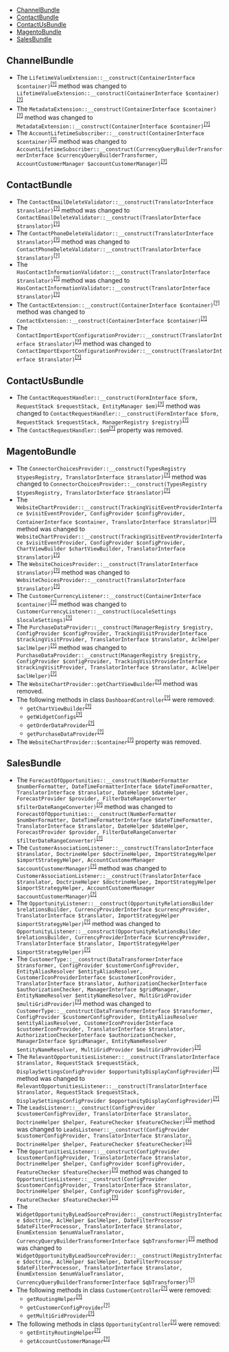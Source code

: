 - [ChannelBundle](#channelbundle)
- [ContactBundle](#contactbundle)
- [ContactUsBundle](#contactusbundle)
- [MagentoBundle](#magentobundle)
- [SalesBundle](#salesbundle)

ChannelBundle
-------------
* The `LifetimeValueExtension::__construct(ContainerInterface $container)`<sup>[[?]](https://github.com/oroinc/crm/tree/4.0.0-rc/src/Oro/Bundle/ChannelBundle/Twig/LifetimeValueExtension.php#L20 "Oro\Bundle\ChannelBundle\Twig\LifetimeValueExtension")</sup> method was changed to `LifetimeValueExtension::__construct(ContainerInterface $container)`<sup>[[?]](https://github.com/oroinc/crm/tree/4.0.0/src/Oro/Bundle/ChannelBundle/Twig/LifetimeValueExtension.php#L27 "Oro\Bundle\ChannelBundle\Twig\LifetimeValueExtension")</sup>
* The `MetadataExtension::__construct(ContainerInterface $container)`<sup>[[?]](https://github.com/oroinc/crm/tree/4.0.0-rc/src/Oro/Bundle/ChannelBundle/Twig/MetadataExtension.php#L18 "Oro\Bundle\ChannelBundle\Twig\MetadataExtension")</sup> method was changed to `MetadataExtension::__construct(ContainerInterface $container)`<sup>[[?]](https://github.com/oroinc/crm/tree/4.0.0/src/Oro/Bundle/ChannelBundle/Twig/MetadataExtension.php#L26 "Oro\Bundle\ChannelBundle\Twig\MetadataExtension")</sup>
* The `AccountLifetimeSubscriber::__construct(ContainerInterface $container)`<sup>[[?]](https://github.com/oroinc/crm/tree/4.0.0-rc/src/Oro/Bundle/ChannelBundle/EventListener/AccountLifetimeSubscriber.php#L35 "Oro\Bundle\ChannelBundle\EventListener\AccountLifetimeSubscriber")</sup> method was changed to `AccountLifetimeSubscriber::__construct(CurrencyQueryBuilderTransformerInterface $currencyQueryBuilderTransformer, AccountCustomerManager $accountCustomerManager)`<sup>[[?]](https://github.com/oroinc/crm/tree/4.0.0/src/Oro/Bundle/ChannelBundle/EventListener/AccountLifetimeSubscriber.php#L41 "Oro\Bundle\ChannelBundle\EventListener\AccountLifetimeSubscriber")</sup>

ContactBundle
-------------
* The `ContactEmailDeleteValidator::__construct(TranslatorInterface $translator)`<sup>[[?]](https://github.com/oroinc/crm/tree/4.0.0-rc/src/Oro/Bundle/ContactBundle/Validator/ContactEmailDeleteValidator.php#L14 "Oro\Bundle\ContactBundle\Validator\ContactEmailDeleteValidator")</sup> method was changed to `ContactEmailDeleteValidator::__construct(TranslatorInterface $translator)`<sup>[[?]](https://github.com/oroinc/crm/tree/4.0.0/src/Oro/Bundle/ContactBundle/Validator/ContactEmailDeleteValidator.php#L14 "Oro\Bundle\ContactBundle\Validator\ContactEmailDeleteValidator")</sup>
* The `ContactPhoneDeleteValidator::__construct(TranslatorInterface $translator)`<sup>[[?]](https://github.com/oroinc/crm/tree/4.0.0-rc/src/Oro/Bundle/ContactBundle/Validator/ContactPhoneDeleteValidator.php#L17 "Oro\Bundle\ContactBundle\Validator\ContactPhoneDeleteValidator")</sup> method was changed to `ContactPhoneDeleteValidator::__construct(TranslatorInterface $translator)`<sup>[[?]](https://github.com/oroinc/crm/tree/4.0.0/src/Oro/Bundle/ContactBundle/Validator/ContactPhoneDeleteValidator.php#L17 "Oro\Bundle\ContactBundle\Validator\ContactPhoneDeleteValidator")</sup>
* The `HasContactInformationValidator::__construct(TranslatorInterface $translator)`<sup>[[?]](https://github.com/oroinc/crm/tree/4.0.0-rc/src/Oro/Bundle/ContactBundle/Validator/Constraints/HasContactInformationValidator.php#L18 "Oro\Bundle\ContactBundle\Validator\Constraints\HasContactInformationValidator")</sup> method was changed to `HasContactInformationValidator::__construct(TranslatorInterface $translator)`<sup>[[?]](https://github.com/oroinc/crm/tree/4.0.0/src/Oro/Bundle/ContactBundle/Validator/Constraints/HasContactInformationValidator.php#L18 "Oro\Bundle\ContactBundle\Validator\Constraints\HasContactInformationValidator")</sup>
* The `ContactExtension::__construct(ContainerInterface $container)`<sup>[[?]](https://github.com/oroinc/crm/tree/4.0.0-rc/src/Oro/Bundle/ContactBundle/Twig/ContactExtension.php#L16 "Oro\Bundle\ContactBundle\Twig\ContactExtension")</sup> method was changed to `ContactExtension::__construct(ContainerInterface $container)`<sup>[[?]](https://github.com/oroinc/crm/tree/4.0.0/src/Oro/Bundle/ContactBundle/Twig/ContactExtension.php#L23 "Oro\Bundle\ContactBundle\Twig\ContactExtension")</sup>
* The `ContactImportExportConfigurationProvider::__construct(TranslatorInterface $translator)`<sup>[[?]](https://github.com/oroinc/crm/tree/4.0.0-rc/src/Oro/Bundle/ContactBundle/ImportExport/Configuration/ContactImportExportConfigurationProvider.php#L21 "Oro\Bundle\ContactBundle\ImportExport\Configuration\ContactImportExportConfigurationProvider")</sup> method was changed to `ContactImportExportConfigurationProvider::__construct(TranslatorInterface $translator)`<sup>[[?]](https://github.com/oroinc/crm/tree/4.0.0/src/Oro/Bundle/ContactBundle/ImportExport/Configuration/ContactImportExportConfigurationProvider.php#L21 "Oro\Bundle\ContactBundle\ImportExport\Configuration\ContactImportExportConfigurationProvider")</sup>

ContactUsBundle
---------------
* The `ContactRequestHandler::__construct(FormInterface $form, RequestStack $requestStack, EntityManager $em)`<sup>[[?]](https://github.com/oroinc/crm/tree/4.0.0-rc/src/Oro/Bundle/ContactUsBundle/Form/Handler/ContactRequestHandler.php#L29 "Oro\Bundle\ContactUsBundle\Form\Handler\ContactRequestHandler")</sup> method was changed to `ContactRequestHandler::__construct(FormInterface $form, RequestStack $requestStack, ManagerRegistry $registry)`<sup>[[?]](https://github.com/oroinc/crm/tree/4.0.0/src/Oro/Bundle/ContactUsBundle/Form/Handler/ContactRequestHandler.php#L32 "Oro\Bundle\ContactUsBundle\Form\Handler\ContactRequestHandler")</sup>
* The `ContactRequestHandler::$em`<sup>[[?]](https://github.com/oroinc/crm/tree/4.0.0-rc/src/Oro/Bundle/ContactUsBundle/Form/Handler/ContactRequestHandler.php#L22 "Oro\Bundle\ContactUsBundle\Form\Handler\ContactRequestHandler::$em")</sup> property was removed.

MagentoBundle
-------------
* The `ConnectorChoicesProvider::__construct(TypesRegistry $typesRegistry, TranslatorInterface $translator)`<sup>[[?]](https://github.com/oroinc/crm/tree/4.0.0-rc/src/Oro/Bundle/MagentoBundle/Provider/ConnectorChoicesProvider.php#L21 "Oro\Bundle\MagentoBundle\Provider\ConnectorChoicesProvider")</sup> method was changed to `ConnectorChoicesProvider::__construct(TypesRegistry $typesRegistry, TranslatorInterface $translator)`<sup>[[?]](https://github.com/oroinc/crm/tree/4.0.0/src/Oro/Bundle/MagentoBundle/Provider/ConnectorChoicesProvider.php#L21 "Oro\Bundle\MagentoBundle\Provider\ConnectorChoicesProvider")</sup>
* The `WebsiteChartProvider::__construct(TrackingVisitEventProviderInterface $visitEventProvider, ConfigProvider $configProvider, ContainerInterface $container, TranslatorInterface $translator)`<sup>[[?]](https://github.com/oroinc/crm/tree/4.0.0-rc/src/Oro/Bundle/MagentoBundle/Provider/WebsiteChartProvider.php#L55 "Oro\Bundle\MagentoBundle\Provider\WebsiteChartProvider")</sup> method was changed to `WebsiteChartProvider::__construct(TrackingVisitEventProviderInterface $visitEventProvider, ConfigProvider $configProvider, ChartViewBuilder $chartViewBuilder, TranslatorInterface $translator)`<sup>[[?]](https://github.com/oroinc/crm/tree/4.0.0/src/Oro/Bundle/MagentoBundle/Provider/WebsiteChartProvider.php#L54 "Oro\Bundle\MagentoBundle\Provider\WebsiteChartProvider")</sup>
* The `WebsiteChoicesProvider::__construct(TranslatorInterface $translator)`<sup>[[?]](https://github.com/oroinc/crm/tree/4.0.0-rc/src/Oro/Bundle/MagentoBundle/Provider/WebsiteChoicesProvider.php#L17 "Oro\Bundle\MagentoBundle\Provider\WebsiteChoicesProvider")</sup> method was changed to `WebsiteChoicesProvider::__construct(TranslatorInterface $translator)`<sup>[[?]](https://github.com/oroinc/crm/tree/4.0.0/src/Oro/Bundle/MagentoBundle/Provider/WebsiteChoicesProvider.php#L17 "Oro\Bundle\MagentoBundle\Provider\WebsiteChoicesProvider")</sup>
* The `CustomerCurrencyListener::__construct(ContainerInterface $container)`<sup>[[?]](https://github.com/oroinc/crm/tree/4.0.0-rc/src/Oro/Bundle/MagentoBundle/EventListener/CustomerCurrencyListener.php#L18 "Oro\Bundle\MagentoBundle\EventListener\CustomerCurrencyListener")</sup> method was changed to `CustomerCurrencyListener::__construct(LocaleSettings $localeSettings)`<sup>[[?]](https://github.com/oroinc/crm/tree/4.0.0/src/Oro/Bundle/MagentoBundle/EventListener/CustomerCurrencyListener.php#L20 "Oro\Bundle\MagentoBundle\EventListener\CustomerCurrencyListener")</sup>
* The `PurchaseDataProvider::__construct(ManagerRegistry $registry, ConfigProvider $configProvider, TrackingVisitProviderInterface $trackingVisitProvider, TranslatorInterface $translator, AclHelper $aclHelper)`<sup>[[?]](https://github.com/oroinc/crm/tree/4.0.0-rc/src/Oro/Bundle/MagentoBundle/Dashboard/PurchaseDataProvider.php#L51 "Oro\Bundle\MagentoBundle\Dashboard\PurchaseDataProvider")</sup> method was changed to `PurchaseDataProvider::__construct(ManagerRegistry $registry, ConfigProvider $configProvider, TrackingVisitProviderInterface $trackingVisitProvider, TranslatorInterface $translator, AclHelper $aclHelper)`<sup>[[?]](https://github.com/oroinc/crm/tree/4.0.0/src/Oro/Bundle/MagentoBundle/Dashboard/PurchaseDataProvider.php#L51 "Oro\Bundle\MagentoBundle\Dashboard\PurchaseDataProvider")</sup>
* The `WebsiteChartProvider::getChartViewBuilder`<sup>[[?]](https://github.com/oroinc/crm/tree/4.0.0-rc/src/Oro/Bundle/MagentoBundle/Provider/WebsiteChartProvider.php#L214 "Oro\Bundle\MagentoBundle\Provider\WebsiteChartProvider::getChartViewBuilder")</sup> method was removed.
* The following methods in class `DashboardController`<sup>[[?]](https://github.com/oroinc/crm/tree/4.0.0-rc/src/Oro/Bundle/MagentoBundle/Controller/Dashboard/DashboardController.php#L221 "Oro\Bundle\MagentoBundle\Controller\Dashboard\DashboardController")</sup> were removed:
   - `getChartViewBuilder`<sup>[[?]](https://github.com/oroinc/crm/tree/4.0.0-rc/src/Oro/Bundle/MagentoBundle/Controller/Dashboard/DashboardController.php#L221 "Oro\Bundle\MagentoBundle\Controller\Dashboard\DashboardController::getChartViewBuilder")</sup>
   - `getWidgetConfigs`<sup>[[?]](https://github.com/oroinc/crm/tree/4.0.0-rc/src/Oro/Bundle/MagentoBundle/Controller/Dashboard/DashboardController.php#L229 "Oro\Bundle\MagentoBundle\Controller\Dashboard\DashboardController::getWidgetConfigs")</sup>
   - `getOrderDataProvider`<sup>[[?]](https://github.com/oroinc/crm/tree/4.0.0-rc/src/Oro/Bundle/MagentoBundle/Controller/Dashboard/DashboardController.php#L237 "Oro\Bundle\MagentoBundle\Controller\Dashboard\DashboardController::getOrderDataProvider")</sup>
   - `getPurchaseDataProvider`<sup>[[?]](https://github.com/oroinc/crm/tree/4.0.0-rc/src/Oro/Bundle/MagentoBundle/Controller/Dashboard/DashboardController.php#L245 "Oro\Bundle\MagentoBundle\Controller\Dashboard\DashboardController::getPurchaseDataProvider")</sup>
* The `WebsiteChartProvider::$container`<sup>[[?]](https://github.com/oroinc/crm/tree/4.0.0-rc/src/Oro/Bundle/MagentoBundle/Provider/WebsiteChartProvider.php#L44 "Oro\Bundle\MagentoBundle\Provider\WebsiteChartProvider::$container")</sup> property was removed.

SalesBundle
-----------
* The `ForecastOfOpportunities::__construct(NumberFormatter $numberFormatter, DateTimeFormatterInterface $dateTimeFormatter, TranslatorInterface $translator, DateHelper $dateHelper, ForecastProvider $provider, FilterDateRangeConverter $filterDateRangeConverter)`<sup>[[?]](https://github.com/oroinc/crm/tree/4.0.0-rc/src/Oro/Bundle/SalesBundle/Provider/ForecastOfOpportunities.php#L49 "Oro\Bundle\SalesBundle\Provider\ForecastOfOpportunities")</sup> method was changed to `ForecastOfOpportunities::__construct(NumberFormatter $numberFormatter, DateTimeFormatterInterface $dateTimeFormatter, TranslatorInterface $translator, DateHelper $dateHelper, ForecastProvider $provider, FilterDateRangeConverter $filterDateRangeConverter)`<sup>[[?]](https://github.com/oroinc/crm/tree/4.0.0/src/Oro/Bundle/SalesBundle/Provider/ForecastOfOpportunities.php#L49 "Oro\Bundle\SalesBundle\Provider\ForecastOfOpportunities")</sup>
* The `CustomerAssociationListener::__construct(TranslatorInterface $translator, DoctrineHelper $doctrineHelper, ImportStrategyHelper $importStrategyHelper, AccountCustomerManager $accountCustomerManager)`<sup>[[?]](https://github.com/oroinc/crm/tree/4.0.0-rc/src/Oro/Bundle/SalesBundle/ImportExport/EventListener/CustomerAssociationListener.php#L34 "Oro\Bundle\SalesBundle\ImportExport\EventListener\CustomerAssociationListener")</sup> method was changed to `CustomerAssociationListener::__construct(TranslatorInterface $translator, DoctrineHelper $doctrineHelper, ImportStrategyHelper $importStrategyHelper, AccountCustomerManager $accountCustomerManager)`<sup>[[?]](https://github.com/oroinc/crm/tree/4.0.0/src/Oro/Bundle/SalesBundle/ImportExport/EventListener/CustomerAssociationListener.php#L34 "Oro\Bundle\SalesBundle\ImportExport\EventListener\CustomerAssociationListener")</sup>
* The `OpportunityListener::__construct(OpportunityRelationsBuilder $relationsBuilder, CurrencyProviderInterface $currencyProvider, TranslatorInterface $translator, ImportStrategyHelper $importStrategyHelper)`<sup>[[?]](https://github.com/oroinc/crm/tree/4.0.0-rc/src/Oro/Bundle/SalesBundle/ImportExport/EventListener/OpportunityListener.php#L33 "Oro\Bundle\SalesBundle\ImportExport\EventListener\OpportunityListener")</sup> method was changed to `OpportunityListener::__construct(OpportunityRelationsBuilder $relationsBuilder, CurrencyProviderInterface $currencyProvider, TranslatorInterface $translator, ImportStrategyHelper $importStrategyHelper)`<sup>[[?]](https://github.com/oroinc/crm/tree/4.0.0/src/Oro/Bundle/SalesBundle/ImportExport/EventListener/OpportunityListener.php#L33 "Oro\Bundle\SalesBundle\ImportExport\EventListener\OpportunityListener")</sup>
* The `CustomerType::__construct(DataTransformerInterface $transformer, ConfigProvider $customerConfigProvider, EntityAliasResolver $entityAliasResolver, CustomerIconProviderInterface $customerIconProvider, TranslatorInterface $translator, AuthorizationCheckerInterface $authorizationChecker, ManagerInterface $gridManager, EntityNameResolver $entityNameResolver, MultiGridProvider $multiGridProvider)`<sup>[[?]](https://github.com/oroinc/crm/tree/4.0.0-rc/src/Oro/Bundle/SalesBundle/Form/Type/CustomerType.php#L67 "Oro\Bundle\SalesBundle\Form\Type\CustomerType")</sup> method was changed to `CustomerType::__construct(DataTransformerInterface $transformer, ConfigProvider $customerConfigProvider, EntityAliasResolver $entityAliasResolver, CustomerIconProviderInterface $customerIconProvider, TranslatorInterface $translator, AuthorizationCheckerInterface $authorizationChecker, ManagerInterface $gridManager, EntityNameResolver $entityNameResolver, MultiGridProvider $multiGridProvider)`<sup>[[?]](https://github.com/oroinc/crm/tree/4.0.0/src/Oro/Bundle/SalesBundle/Form/Type/CustomerType.php#L67 "Oro\Bundle\SalesBundle\Form\Type\CustomerType")</sup>
* The `RelevantOpportunitiesListener::__construct(TranslatorInterface $translator, RequestStack $requestStack, DisplaySettingsConfigProvider $opportunityDisplayConfigProvider)`<sup>[[?]](https://github.com/oroinc/crm/tree/4.0.0-rc/src/Oro/Bundle/SalesBundle/EventListener/RelevantOpportunitiesListener.php#L31 "Oro\Bundle\SalesBundle\EventListener\RelevantOpportunitiesListener")</sup> method was changed to `RelevantOpportunitiesListener::__construct(TranslatorInterface $translator, RequestStack $requestStack, DisplaySettingsConfigProvider $opportunityDisplayConfigProvider)`<sup>[[?]](https://github.com/oroinc/crm/tree/4.0.0/src/Oro/Bundle/SalesBundle/EventListener/RelevantOpportunitiesListener.php#L31 "Oro\Bundle\SalesBundle\EventListener\RelevantOpportunitiesListener")</sup>
* The `LeadsListener::__construct(ConfigProvider $customerConfigProvider, TranslatorInterface $translator, DoctrineHelper $helper, FeatureChecker $featureChecker)`<sup>[[?]](https://github.com/oroinc/crm/tree/4.0.0-rc/src/Oro/Bundle/SalesBundle/EventListener/Customers/LeadsListener.php#L37 "Oro\Bundle\SalesBundle\EventListener\Customers\LeadsListener")</sup> method was changed to `LeadsListener::__construct(ConfigProvider $customerConfigProvider, TranslatorInterface $translator, DoctrineHelper $helper, FeatureChecker $featureChecker)`<sup>[[?]](https://github.com/oroinc/crm/tree/4.0.0/src/Oro/Bundle/SalesBundle/EventListener/Customers/LeadsListener.php#L37 "Oro\Bundle\SalesBundle\EventListener\Customers\LeadsListener")</sup>
* The `OpportunitiesListener::__construct(ConfigProvider $customerConfigProvider, TranslatorInterface $translator, DoctrineHelper $helper, ConfigProvider $configProvider, FeatureChecker $featureChecker)`<sup>[[?]](https://github.com/oroinc/crm/tree/4.0.0-rc/src/Oro/Bundle/SalesBundle/EventListener/Customers/OpportunitiesListener.php#L41 "Oro\Bundle\SalesBundle\EventListener\Customers\OpportunitiesListener")</sup> method was changed to `OpportunitiesListener::__construct(ConfigProvider $customerConfigProvider, TranslatorInterface $translator, DoctrineHelper $helper, ConfigProvider $configProvider, FeatureChecker $featureChecker)`<sup>[[?]](https://github.com/oroinc/crm/tree/4.0.0/src/Oro/Bundle/SalesBundle/EventListener/Customers/OpportunitiesListener.php#L41 "Oro\Bundle\SalesBundle\EventListener\Customers\OpportunitiesListener")</sup>
* The `WidgetOpportunityByLeadSourceProvider::__construct(RegistryInterface $doctrine, AclHelper $aclHelper, DateFilterProcessor $dateFilterProcessor, TranslatorInterface $translator, EnumExtension $enumValueTranslator, CurrencyQueryBuilderTransformerInterface $qbTransformer)`<sup>[[?]](https://github.com/oroinc/crm/tree/4.0.0-rc/src/Oro/Bundle/SalesBundle/Dashboard/Provider/WidgetOpportunityByLeadSourceProvider.php#L44 "Oro\Bundle\SalesBundle\Dashboard\Provider\WidgetOpportunityByLeadSourceProvider")</sup> method was changed to `WidgetOpportunityByLeadSourceProvider::__construct(RegistryInterface $doctrine, AclHelper $aclHelper, DateFilterProcessor $dateFilterProcessor, TranslatorInterface $translator, EnumExtension $enumValueTranslator, CurrencyQueryBuilderTransformerInterface $qbTransformer)`<sup>[[?]](https://github.com/oroinc/crm/tree/4.0.0/src/Oro/Bundle/SalesBundle/Dashboard/Provider/WidgetOpportunityByLeadSourceProvider.php#L44 "Oro\Bundle\SalesBundle\Dashboard\Provider\WidgetOpportunityByLeadSourceProvider")</sup>
* The following methods in class `CustomerController`<sup>[[?]](https://github.com/oroinc/crm/tree/4.0.0-rc/src/Oro/Bundle/SalesBundle/Controller/CustomerController.php#L62 "Oro\Bundle\SalesBundle\Controller\CustomerController")</sup> were removed:
   - `getRoutingHelper`<sup>[[?]](https://github.com/oroinc/crm/tree/4.0.0-rc/src/Oro/Bundle/SalesBundle/Controller/CustomerController.php#L62 "Oro\Bundle\SalesBundle\Controller\CustomerController::getRoutingHelper")</sup>
   - `getCustomerConfigProvider`<sup>[[?]](https://github.com/oroinc/crm/tree/4.0.0-rc/src/Oro/Bundle/SalesBundle/Controller/CustomerController.php#L70 "Oro\Bundle\SalesBundle\Controller\CustomerController::getCustomerConfigProvider")</sup>
   - `getMultiGridProvider`<sup>[[?]](https://github.com/oroinc/crm/tree/4.0.0-rc/src/Oro/Bundle/SalesBundle/Controller/CustomerController.php#L78 "Oro\Bundle\SalesBundle\Controller\CustomerController::getMultiGridProvider")</sup>
* The following methods in class `OpportunityController`<sup>[[?]](https://github.com/oroinc/crm/tree/4.0.0-rc/src/Oro/Bundle/SalesBundle/Controller/OpportunityController.php#L154 "Oro\Bundle\SalesBundle\Controller\OpportunityController")</sup> were removed:
   - `getEntityRoutingHelper`<sup>[[?]](https://github.com/oroinc/crm/tree/4.0.0-rc/src/Oro/Bundle/SalesBundle/Controller/OpportunityController.php#L154 "Oro\Bundle\SalesBundle\Controller\OpportunityController::getEntityRoutingHelper")</sup>
   - `getAccountCustomerManager`<sup>[[?]](https://github.com/oroinc/crm/tree/4.0.0-rc/src/Oro/Bundle/SalesBundle/Controller/OpportunityController.php#L162 "Oro\Bundle\SalesBundle\Controller\OpportunityController::getAccountCustomerManager")</sup>

